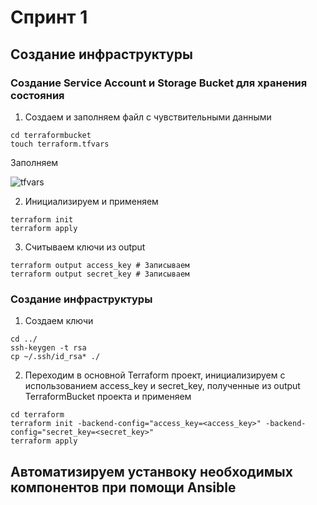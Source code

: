 # Спринт 1
## Создание инфраструктуры

### Создание Service Account и Storage Bucket для хранения состояния

1. Создаем и заполняем файл с чувствительными данными

```console
cd terraformbucket
touch terraform.tfvars
```
Заполняем

![tfvars](https://user-images.githubusercontent.com/3630798/197512071-042196d5-44be-44ac-ad88-c3290cafc1d9.png)

2. Инициализируем и применяем

```console
terraform init
terraform apply
```
3. Считываем ключи из output

```console
terraform output access_key # Записываем
terraform output secret_key # Записываем
```
### Создание инфраструктуры

1. Создаем ключи

```console
cd ../
ssh-keygen -t rsa
cp ~/.ssh/id_rsa* ./
```

2. Переходим в основной Terraform проект, инициализируем с использованием access_key и secret_key, полученные из output TerraformBucket проекта и применяем

```console
cd terraform
terraform init -backend-config="access_key=<access_key>" -backend-config="secret_key=<secret_key>"
terraform apply
```

## Автоматизируем устанвоку необходимых компонентов при помощи Ansible
